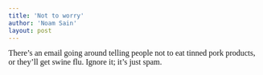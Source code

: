 ```yaml
---
title: 'Not to worry'
author: 'Noam Sain'
layout: post
---
```


<span style="  ;font-family:Georgia;font-size:medium;">There’s an email going around telling people not to eat tinned pork products, or they’ll get swine flu. Ignore it; it’s just spam.</span>